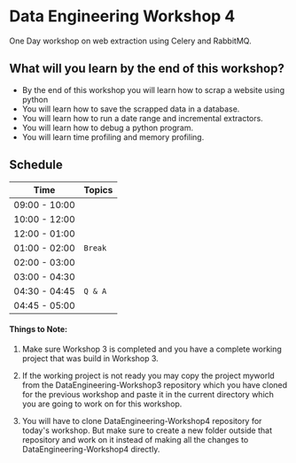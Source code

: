 # Data Engineering Workshop 4

One Day workshop on web extraction using Celery and RabbitMQ.

## What will you learn by the end of this workshop?
- By the end of this workshop you will learn how to scrap a website using python
- You will learn how to save the scrapped data in a database.
- You will learn how to run a date range and incremental extractors.
- You will learn how to debug a python program.
- You will learn time profiling and memory profiling.

## Schedule
| Time          | Topics
|---------------|-------
| 09:00 - 10:00 |  
| 10:00 - 12:00 |  
| 12:00 - 01:00 | 
| 01:00 - 02:00 |  `Break`
| 02:00 - 03:00 |  
| 03:00 - 04:30 | 
| 04:30 - 04:45 |  `Q & A`
| 04:45 - 05:00 |  


#### Things to Note:

1. Make sure Workshop 3 is completed and you have a complete working project that was build in Workshop 3.

2. If the working project is not ready you may copy the project myworld from the DataEngineering-Workshop3 repository which you have cloned for the previous workshop
and paste it in the current directory which you are going to work on for this workshop.
   
3. You will have to clone DataEngineering-Workshop4 repository for today's workshop. But make sure to create a new folder outside that repository and work on it instead of 
making all the changes to DataEngineering-Workshop4 directly.
